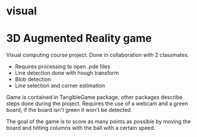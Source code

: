 # visual
# 3D Augmented Reality game

Visual computing course project. Done in collaboration with 2 classmates.

- Requires processing to open .pde files
- Line detection done with hough transform
- Blob detection
- Line selection and corner estimation

Game is contained in TangibleGame package, other packages describe steps done during the project.
Requires the use of a webcam and a green board, if the board isn't green it won't be detected.

The goal of the game is to score as many points as possible by moving the board and hitting columns with the ball with a certain speed.

